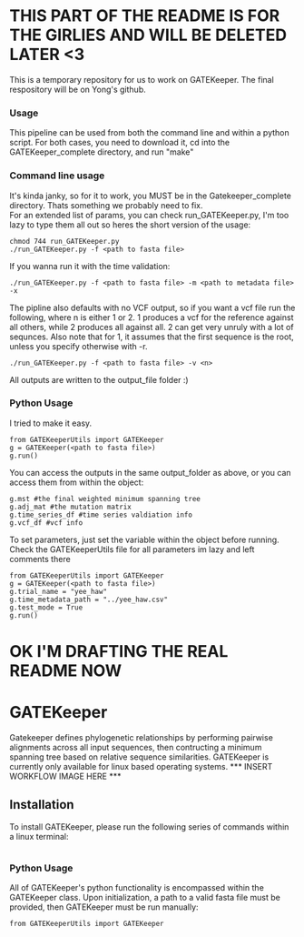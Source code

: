 # THIS PART OF THE README IS FOR THE GIRLIES AND WILL BE DELETED LATER <3

This is a temporary repository for us to work on GATEKeeper. The final respository will be on Yong's github. 

### Usage
This pipeline can be used from both the command line and within a python script. For both cases, you need to download it, cd into the GATEKeeper_complete directory, and run "make"

### Command line usage
It's kinda janky, so for it to work, you MUST be in the Gatekeeper_complete directory. Thats something we probably need to fix.  
For an extended list of params, you can check run_GATEKeeper.py, I'm too lazy to type them all out so heres the short version of the usage:

```
chmod 744 run_GATEKeeper.py
./run_GATEKeeper.py -f <path to fasta file> 
```
If you wanna run it with the time validation:
```
./run_GATEKeeper.py -f <path to fasta file> -m <path to metadata file> -x
```
The pipline also defaults with no VCF output, so if you want a vcf file run the following, where n is either 1 or 2. 1 produces a vcf for the reference against all others, while 2 produces all against all. 2 can get very unruly with a lot of sequnces. Also note that for 1, it assumes that the first sequence is the root, unless you specify otherwise with -r. 
```
./run_GATEKeeper.py -f <path to fasta file> -v <n>
```
All outputs are written to the output_file folder :)

### Python Usage
I tried to make it easy.
```
from GATEKeeperUtils import GATEKeeper
g = GATEKeeper(<path to fasta file>)
g.run()
```
You can access the outputs in the same output_folder as above, or you can access them from within the object:
```
g.mst #the final weighted minimum spanning tree
g.adj_mat #the mutation matrix
g.time_series_df #time series valdiation info
g.vcf_df #vcf info
```
To set parameters, just set the variable within the object before running. Check the GATEKeeperUtils file for all parameters im lazy and left comments there
```
from GATEKeeperUtils import GATEKeeper
g = GATEKeeper(<path to fasta file>)
g.trial_name = "yee_haw"
g.time_metadata_path = "../yee_haw.csv"
g.test_mode = True
g.run()
```
# OK I'M DRAFTING THE REAL README NOW
# GATEKeeper
Gatekeeper defines phylogenetic relationships by performing pairwise alignments across all input sequences, then contructing a minimum spanning tree based on relative sequence similarities. GATEKeeper is currently only available for linux based operating systems. 
*** INSERT WORKFLOW IMAGE HERE ***

## Installation
To install GATEKeeper, please run the following series of commands within a linux terminal:
```

```
### Python Usage
All of GATEKeeper's python functionality is encompassed within the GATEKeeper class. Upon initialization, a path to a valid fasta file must be provided, then GATEKeeper must be run manually:
```
from GATEKeeperUtils import GATEKeeper
```
